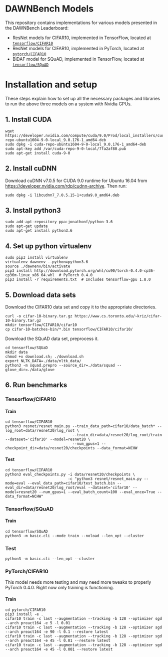 # DAWNBench Models

This repository contains implementations for various models presented in the DAWNBench Leaderboard:
- ResNet models for CIFAR10, implemented in TensorFlow, located at
  [`tensorflow/CIFAR10`](https://github.com/stanford-futuredata/dawn-bench-models/tree/master/tensorflow/CIFAR10)
- ResNet models for CIFAR10, implemented in PyTorch, located at
  [`pytorch/CIFAR10`](https://github.com/stanford-futuredata/dawn-bench-models/tree/master/pytorch/CIFAR10)
- BiDAF model for SQuAD, implemented in TensorFlow, located at
  [`tensorflow/SQuAD`](https://github.com/stanford-futuredata/dawn-bench-models/tree/master/tensorflow/SQuAD)

# Installation and setup

These steps explain how to set up all the necessary packages and libraries to run the above three models on a system with Nvidia GPUs.

## 1. Install CUDA

```
wget https://developer.nvidia.com/compute/cuda/9.0/Prod/local_installers/cuda-repo-ubuntu1604-9-0-local_9.0.176-1_amd64-deb
sudo dpkg -i cuda-repo-ubuntu1604-9-0-local_9.0.176-1_amd64-deb
sudo apt-key add /var/cuda-repo-9-0-local/7fa2af80.pub
sudo apt-get install cuda-9-0
```

## 2. Install cuDNN

Download cuDNN v7.0.5 for CUDA 9.0 runtime for Ubuntu 16.04 from https://developer.nvidia.com/rdp/cudnn-archive. Then run:

```
sudo dpkg -i libcudnn7_7.0.5.15-1+cuda9.0_amd64.deb
```

## 3. Install python3

```
sudo add-apt-repository ppa:jonathonf/python-3.6
sudo apt-get update
sudo apt-get install python3.6
```

## 4. Set up python virtualenv

```
sudo pip3 install virtualenv
virtualenv dawnenv --python=python3.6
source ./dawnenv/bin/activate
pip3 install http://download.pytorch.org/whl/cu90/torch-0.4.0-cp36-cp36m-linux_x86_64.whl  # PyTorch 0.4.0
pip3 install -r requirements.txt  # Includes tensorflow-gpu 1.8.0
```

## 5. Download data sets

Download the CIFAR10 data set and copy it to the appropriate directories.

```
curl -o cifar-10-binary.tar.gz https://www.cs.toronto.edu/~kriz/cifar-10-binary.tar.gz
mkdir tensorflow/CIFAR10/cifar10
cp cifar-10-batches-bin/*.bin tensorflow/CIFAR10/cifar10/
```

Download the SQuAD data set, preprocess it.

```
cd tensorflow/SQUaD
mkdir data
chmod +x download.sh; ./download.sh
export NLTK_DATA=./data/nltk_data/
python3 -m squad.prepro --source_dir=./data/squad --glove_dir=./data/glove
```

## 6. Run benchmarks

### Tensorflow/CIFAR10

#### Train

```
cd tensorflow/CIFAR10
python3 resnet/resnet_main.py --train_data_path=cifar10/data_batch* --log_root=data/resnet20/log_root \
                              --train_dir=data/resnet20/log_root/train --dataset='cifar10' --model=resnet20 \
                              --num_gpus=1 --checkpoint_dir=data/resnet20/checkpoints --data_format=NCHW
```

#### Test

```
cd tensorflow/CIFAR10
python3 eval_checkpoints.py -i data/resnet20/checkpoints \
                            -c "python3 resnet/resnet_main.py --mode=eval --eval_data_path=cifar10/test_batch.bin --eval_dir=data/resnet20/log_root/eval --dataset='cifar10' --model=resnet20 --num_gpus=1 --eval_batch_count=100 --eval_once=True --data_format=NCHW"
```

### Tensorflow/SQuAD

#### Train

```
cd tensorflow/SQuAD
python3 -m basic.cli --mode train --noload --len_opt --cluster
```

### Test

```
python3 -m basic.cli --len_opt --cluster
```

### PyTorch/CIFAR10

This model needs more testing and may need more tweaks to properly PyTorch 0.4.0. Right now only training is functioning.

#### Train

```
cd pytorch/CIFAR10
pip3 install -e .
cifar10 train -c last --augmentation --tracking -b 128 --optimizer sgd --arch preact164 -e 5 -l 0.01
cifar10 train -c last --augmentation --tracking -b 128 --optimizer sgd --arch preact164 -e 90 -l 0.1 --restore latest
cifar10 train -c last --augmentation --tracking -b 128 --optimizer sgd --arch preact164 -e 45 -l 0.01 --restore latest
cifar10 train -c last --augmentation --tracking -b 128 --optimizer sgd --arch preact164 -e 45 -l 0.001 --restore latest
```

